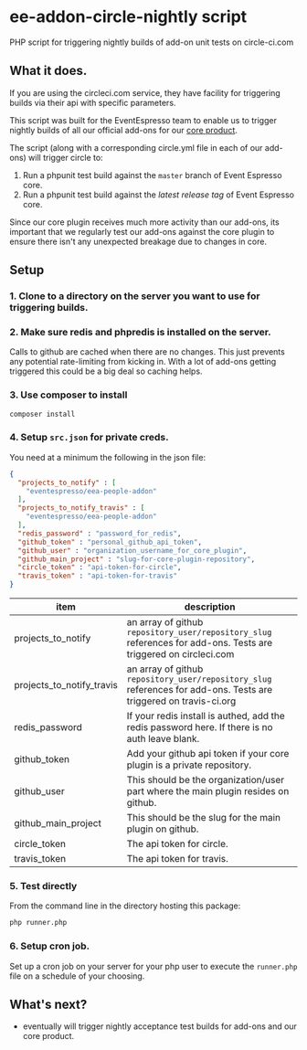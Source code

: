 # ee-addon-circle-nightly script

PHP script for triggering nightly builds of add-on unit tests on circle-ci.com

## What it does.

If you are using the circleci.com service, they have facility for triggering builds via their api with specific parameters.

This script was built for the EventEspresso team to enable us to trigger nightly builds of all our official add-ons for our [core product](https:/github.com/eventespresso/event-espresso-core).  

The script (along with a corresponding circle.yml file in each of our add-ons) will trigger circle to:

1. Run a phpunit test build against the `master` branch of Event Espresso core.
2. Run a phpunit test build against the *latest release tag* of Event Espresso core.

Since our core plugin receives much more activity than our add-ons, its important that we regularly test our add-ons against the core plugin to ensure there isn't any unexpected breakage due to changes in core.

## Setup

### 1. Clone to a directory on the server you want to use for triggering builds.
### 2. Make sure redis and phpredis is installed on the server.
Calls to github are cached when there are no changes. This just prevents any potential rate-limiting from kicking in.
With a lot of add-ons getting triggered this could be a big deal so caching helps. 

### 3. Use composer to install

```bash
composer install
```

### 4. Setup `src.json` for private creds.

You need at a minimum the following in the json file:

```json
{
  "projects_to_notify" : [
    "eventespresso/eea-people-addon"
  ],
  "projects_to_notify_travis" : [
    "eventespresso/eea-people-addon"
  ],
  "redis_password" : "password_for_redis",
  "github_token" : "personal_github_api_token",
  "github_user" : "organization_username_for_core_plugin",
  "github_main_project" : "slug-for-core-plugin-repository",
  "circle_token" : "api-token-for-circle",
  "travis_token" : "api-token-for-travis"
}
```

| item | description |
|----- |--------------|
projects_to_notify | an array of github `repository_user/repository_slug` references for add-ons.  Tests are triggered on circleci.com
projects_to_notify_travis | an array of github `repository_user/repository_slug` references for add-ons. Tests are triggered on travis-ci.org
redis_password | If your redis install is authed, add the redis password here. If there is no auth leave blank.
github_token | Add your github api token if your core plugin is a private repository.
github_user | This should be the organization/user part where the main plugin resides on github.
github_main_project | This should be the slug for the main plugin on github.
circle_token | The api token for circle.
travis_token | The api token for travis.

### 5. Test directly

From the command line in the directory hosting this package:
```bash
php runner.php
```

### 6. Setup cron job.

Set up a cron job on your server for your php user to execute the `runner.php` file on a schedule of your choosing.


## What's next?

- eventually will trigger nightly acceptance test builds for add-ons and our core product.

